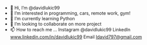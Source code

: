 - 👋 Hi, I’m @davidlukic99
- 👀 I’m interested in programming, cars, remote work, gym!
- 🌱 I’m currently learning Python
- 💞️ I’m looking to collaborate on more project 
- 📫 How to reach me ...
Instagram        @davidlukic99
LinkedIn         www.linkedin.com/in/davidlukic99
Email            ldavid797@gmail.com

<!---
davidlukic99/davidlukic99 is a ✨ special ✨ repository because its `README.md` (this file) appears on your GitHub profile.
You can click the Preview link to take a look at your changes.
--->
